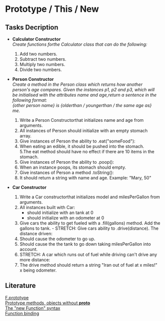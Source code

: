 # Prototype / This / New

## Tasks Decription  

* **Calculator Constructor**   
  *Create functions forthe Calculator class that can do the following:*
    1. Add two numbers.
    2. Subtract two numbers.
    3. Multiply two numbers.
    4. Divide two numbers.
 

* **Person Constructor**  
  *Create a method in the Person class which returns how another person's age compares. Given the instances p1, p2 and p3, which will be initialised with the attributes name and age,return a sentence in the following format:  
    {other person name} is {olderthan / youngerthan / the same age as} me.*  
    1. Write a Person Constructorthat initializes name and age from arguments.
    2. All instances of Person should initialize with an empty stomach array.
    3. Give instances of Person the ability to .eat("someFood"):
    4. When eating an edible, it should be pushed into the stomach.   
    5.The eat method should have no effect if there are 10 items in the stomach.
    6. Give instances of Person the ability to .poop():
    7. When an instance poops, its stomach should empty.
    8. Give instances of Person a method .toString():
    9. It should return a string with name and age. Example: "Mary, 50"

 * **Car Constructor**   
    1. Write a Car constructorthat initializes model and milesPerGallon from arguments.
    2. All instances built with Car:
        - should initialize with an tank at 0
        - should initialize with an odometer at 0 
    3. Give cars the ability to get fueled with a .fill(gallons) method. Add the gallons to tank. -
    STRETCH: Give cars ability to .drive(distance). The distance driven:
    4. Should cause the odometer to go up.
    5. Should cause the the tank to go down taking milesPerGallon into account.
    6. STRETCH: A car which runs out of fuel while driving can't drive any more distance:
    7. The drive method should return a string "Iran out of fuel at x miles!" x being odometer.
 
    
## Literature

[F.prototype](https://javascript.info/function-prototype)    
[Prototype methods, objects without __proto__](https://javascript.info/prototype-methods)    
[The "new Function" syntax](https://javascript.info/new-function)    
[Function binding](https://javascript.info/bind)    